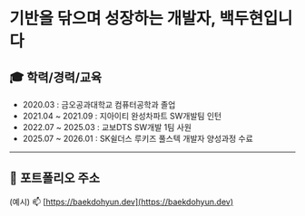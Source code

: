 # 기반을 닦으며 성장하는 개발자, 백두현입니다

## 🎓 학력/경력/교육

- 2020.03 : 금오공과대학교 컴퓨터공학과 졸업
- 2021.04 ~ 2021.09 : 지아이티 완성차파트 SW개발팀 인턴 
- 2022.07 ~ 2025.03 : 교보DTS SW개발 1팀 사원
- 2025.07 ~ 2026.01 : SK쉴더스 루키즈 풀스텍 개발자 양성과정 수료

---

## 🔗 포트폴리오 주소
(예시) 📫  [https://baekdohyun.dev](https://baekdohyun.dev)

